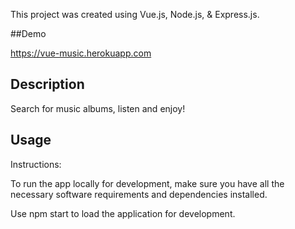 This project was created using Vue.js, Node.js, & Express.js. 

##Demo

https://vue-music.herokuapp.com

## Description

Search for music albums, listen and enjoy!

## Usage

Instructions:

To run the app locally for development, make sure you have all the necessary software requirements and dependencies installed.

Use npm start to load the application for development.